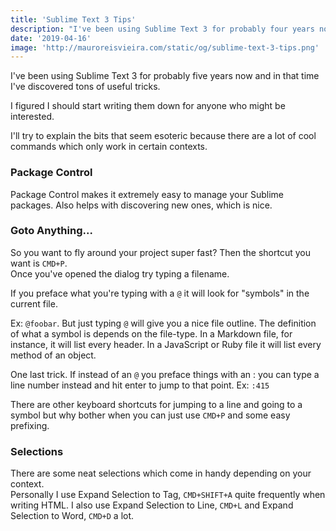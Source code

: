 ```yaml
---
title: 'Sublime Text 3 Tips'
description: "I've been using Sublime Text 3 for probably four years now and in that time I've discovered tons of useful tricks. I figured I should start writing them down for anyone who might be interested. I'll try to explain the bits that seem esoteric because there are a lot of cool commands which only work in certain contexts."
date: '2019-04-16'
image: 'http://mauroreisvieira.com/static/og/sublime-text-3-tips.png'
---
```


I've been using Sublime Text 3 for probably five years now and in that time I've discovered tons of useful tricks.

I figured I should start writing them down for anyone who might be interested.

I'll try to explain the bits that seem esoteric because there are a lot of cool commands which only work in certain contexts.

### Package Control

Package Control makes it extremely easy to manage your Sublime packages. Also helps with discovering new ones, which is nice.

### Goto Anything...

So you want to fly around your project super fast? Then the shortcut you want is `CMD+P`.\
Once you've opened the dialog try typing a filename.

If you preface what you're typing with a `@` it will look for "symbols" in the current file.

Ex: `@foobar`. But just typing `@` will give you a nice file outline. The definition of what a symbol is depends on the file-type. In a Markdown file, for instance, it will list every header. In a JavaScript or Ruby file it will list every method of an object.

One last trick. If instead of an `@` you preface things with an : you can type a line number instead and hit enter to jump to that point. Ex: `:415`

There are other keyboard shortcuts for jumping to a line and going to a symbol but why bother when you can just use `CMD+P` and some easy prefixing.

### Selections

There are some neat selections which come in handy depending on your context.\
Personally I use Expand Selection to Tag, `CMD+SHIFT+A` quite frequently when writing HTML.
I also use Expand Selection to Line, `CMD+L` and Expand Selection to Word, `CMD+D` a lot.

